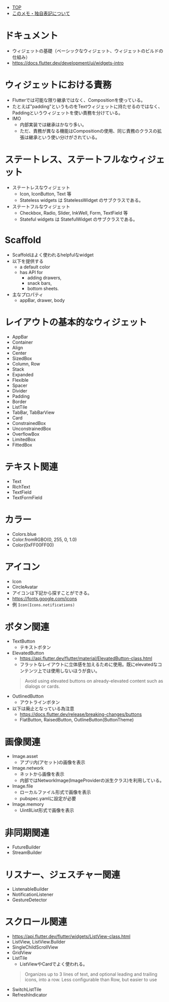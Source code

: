 - [TOP](./README.md)
- [このメモ・独自表記について](../README.md)



# ドキュメント
* ウィジェットの基礎（ベーシックなウィジェット、ウィジェットのビルドの仕組み）
* https://docs.flutter.dev/development/ui/widgets-intro

# ウィジェットにおける責務
* Flutterでは可能な限り継承ではなく、Compositionを使っている。
* たとえば"padding"というものをTextウィジェットに持たせるのではなく、Paddingというウィジェットを使い責務を分けている。
* IMO
    * 内部実装では継承はかなり多い。
    * ただ、責務が異なる機能はCompositionの使用、同じ責務のクラスの拡張は継承という使い分けがされている。

# ステートレス、ステートフルなウィジェット
* ステートレスなウィジェット
    * Icon, IconButton, Text 等
    * Stateless widgets は StatelessWidget のサブクラスである。
* ステートフルなウィジェット
    * Checkbox, Radio, Slider, InkWell, Form, TextField 等
    * Stateful widgets は StatefulWidget のサブクラスである。

# Scaffold
* Scaffoldはよく使われるhelpfulなwidget
* 以下を提供する
    * a default color
    * has API for 
        * adding drawers, 
        * snack bars, 
        * bottom sheets.
* 主なプロパティ
    * appBar, drawer, body

# レイアウトの基本的なウィジェット
* AppBar
* Container
* Align
* Center
* SizedBox
* Column, Row
* Stack
* Expanded
* Flexible 
* Spacer
* Divider
* Padding
* Border
* ListTile
* TabBar, TabBarView
* Card
* ConstrainedBox
* UnconstrainedBox
* OverflowBox
* LimitedBox
* FittedBox

# テキスト関連
* Text
* RichText
* TextField
* TextFormField

# カラー
* Colors.blue
* Color.fromRGBO(0, 255, 0, 1.0)
* Color(0xFF00FF00)

# アイコン
* Icon
* CircleAvatar
* アイコンは下記から探すことができる。
* https://fonts.google.com/icons
* 例 `Icon(Icons.notifications)`

# ボタン関連
* TextButton
    * テキストボタン
* ElevatedButton
    * https://api.flutter.dev/flutter/material/ElevatedButton-class.html
    * フラットなレイアウトに立体感を加えるために使用。既にelevatedなコンテンツ上では使用しないほうが良い。
    > Avoid using elevated buttons on already-elevated content such as dialogs or cards.
* OutlinedButton
    * アウトラインボタン
* 以下は廃止となっている為注意
    * https://docs.flutter.dev/release/breaking-changes/buttons
    * FlatButton, RaisedButton, OutlineButton(ButtonTheme)

# 画像関連
* Image.asset
    * アプリ内(アセット)の画像を表示
* Image.network
    * ネットから画像を表示
    * 内部ではNetworkImage(ImageProviderの派生クラス)を利用している。
* Image.file
    * ローカルファイル形式で画像を表示
    * pubspec.yamlに設定が必要
* Image.memory
    * Uint8List形式で画像を表示

# 非同期関連
* FutureBuilder
* StreamBuilder

# リスナー、ジェスチャー関連
* ListenableBuilder
* NotificationListener
* GestureDetector

# スクロール関連
* https://api.flutter.dev/flutter/widgets/ListView-class.html
* ListView, ListView.Builder
* SingleChildScrollView
* GridView
* ListTile
    * ListViewやCardでよく使われる。
    > Organizes up to 3 lines of text, and optional leading and trailing icons, into a row.
    > Less configurable than Row, but easier to use
* SwitchListTile
* RefreshIndicator







